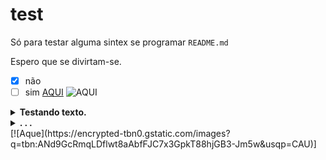 # test
Só para testar alguma sintex se programar `README.md`

  Espero que se divirtam-se.

- [x] não
- [ ] sim
[AQUI](http://javid.ddns.net/tModLoader/widget/widgetimage/HEROsMod.png)
![AQUI](http://javid.ddns.net/tModLoader/widget/widgetimage/HEROsMod.png)

<details><summary><b>Testando texto.</b></summary>
<br>
 <p>
  Clica no <b>nosso</b> sumário de baixo.
 </p>
</br>
</details>

<details><summary><b>. . .</b></summary>
  <br>
  <p>
    <img src="https://github.com/SrOtaku/teste/blob/master-main/github-pictures/download.jpeg" alt="" width="200" height="200" align="center">
    <br>
   Olha o meme comunista
  </p>
</details>
[![Aque](https://encrypted-tbn0.gstatic.com/images?q=tbn:ANd9GcRmqLDflwt8aAbfFJC7x3GpkT88hjGB3-Jm5w&usqp=CAU)]
